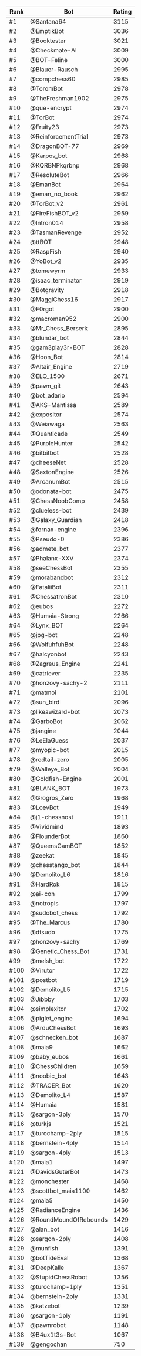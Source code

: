 Rank|Bot|Rating
---|---|---
#1|@Santana64|3115
#2|@EmptikBot|3036
#3|@Booktester|3021
#4|@Checkmate-AI|3009
#5|@BOT-Feline|3000
#6|@Blauer-Rausch|2995
#7|@compchess60|2985
#8|@ToromBot|2978
#9|@TheFreshman1902|2975
#10|@que-encrypt|2974
#11|@TorBot|2974
#12|@Fruity23|2973
#13|@ReinforcementTrial|2973
#14|@DragonBOT-77|2969
#15|@Karpov_bot|2968
#16|@KQRBNPkqrbnp|2968
#17|@ResoluteBot|2966
#18|@EmanBot|2964
#19|@eman_no_book|2962
#20|@TorBot_v2|2961
#21|@FireFishBOT_v2|2959
#22|@Intron014|2958
#23|@TasmanRevenge|2952
#24|@ttBOT|2948
#25|@RaspFish|2940
#26|@YoBot_v2|2935
#27|@tomewyrm|2933
#28|@isaac_terminator|2919
#29|@Botgravity|2918
#30|@MaggiChess16|2917
#31|@F0rgot|2900
#32|@macroman952|2900
#33|@Mr_Chess_Berserk|2895
#34|@blundar_bot|2844
#35|@gam3play3r-BOT|2828
#36|@Hoon_Bot|2814
#37|@Altair_Engine|2719
#38|@ELO_1500|2671
#39|@pawn_git|2643
#40|@bot_adario|2594
#41|@AKS-Mantissa|2589
#42|@expositor|2574
#43|@Weiawaga|2563
#44|@Quanticade|2549
#45|@PurpleHunter|2542
#46|@bitbitbot|2528
#47|@cheeseNet|2528
#48|@SaxtonEngine|2526
#49|@ArcanumBot|2515
#50|@odonata-bot|2475
#51|@ChessNoobComp|2458
#52|@clueless-bot|2439
#53|@Galaxy_Guardian|2418
#54|@fornax-engine|2396
#55|@Pseudo-0|2386
#56|@admete_bot|2377
#57|@Phalanx-XXV|2374
#58|@seeChessBot|2355
#59|@morabandbot|2312
#60|@FataliiBot|2311
#61|@ChessatronBot|2310
#62|@eubos|2272
#63|@Humaia-Strong|2266
#64|@Lynx_BOT|2264
#65|@jpg-bot|2248
#66|@WolfuhfuhBot|2248
#67|@halcyonbot|2243
#68|@Zagreus_Engine|2241
#69|@catriever|2235
#70|@honzovy-sachy-2|2111
#71|@matmoi|2101
#72|@sun_bird|2096
#73|@likeawizard-bot|2073
#74|@GarboBot|2062
#75|@jangine|2044
#76|@LeElaGuess|2037
#77|@myopic-bot|2015
#78|@redtail-zero|2005
#79|@Walleye_Bot|2004
#80|@Goldfish-Engine|2001
#81|@BLANK_BOT|1973
#82|@Grogros_Zero|1968
#83|@LoevBot|1949
#84|@j1-chessnost|1911
#85|@Vividmind|1893
#86|@FlounderBot|1860
#87|@QueensGamBOT|1852
#88|@zeekat|1845
#89|@chesstango_bot|1844
#90|@Demolito_L6|1816
#91|@HardRok|1815
#92|@ai-con|1799
#93|@notropis|1797
#94|@sudobot_chess|1792
#95|@The_Marcus|1780
#96|@dtsudo|1775
#97|@honzovy-sachy|1769
#98|@Genetic_Chess_Bot|1731
#99|@melsh_bot|1722
#100|@Virutor|1722
#101|@postbot|1719
#102|@Demolito_L5|1715
#103|@Jibbby|1703
#104|@simplexitor|1702
#105|@piglet_engine|1694
#106|@ArduChessBot|1693
#107|@schnecken_bot|1687
#108|@maia9|1662
#109|@baby_eubos|1661
#110|@ChessChildren|1659
#111|@noobic_bot|1643
#112|@TRACER_Bot|1620
#113|@Demolito_L4|1587
#114|@Humaia|1581
#115|@sargon-3ply|1570
#116|@turkjs|1521
#117|@turochamp-2ply|1515
#118|@bernstein-4ply|1514
#119|@sargon-4ply|1513
#120|@maia1|1497
#121|@DavidsGuterBot|1473
#122|@monchester|1468
#123|@scottbot_maia1100|1462
#124|@maia5|1450
#125|@RadianceEngine|1436
#126|@RoundMoundOfRebounds|1429
#127|@alan_bot|1416
#128|@sargon-2ply|1408
#129|@munfish|1391
#130|@botTideEval|1368
#131|@DeepKalle|1367
#132|@StupidChessRobot|1356
#133|@turochamp-1ply|1351
#134|@bernstein-2ply|1331
#135|@katzebot|1239
#136|@sargon-1ply|1191
#137|@pawnrobot|1148
#138|@B4ux1t3s-Bot|1067
#139|@gengochan|750
